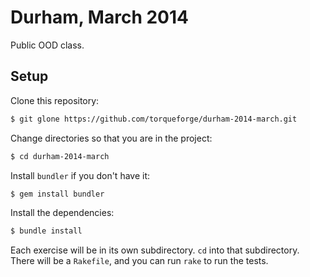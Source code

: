 # Durham, March 2014

Public OOD class.

## Setup

Clone this repository:

```bash
$ git glone https://github.com/torqueforge/durham-2014-march.git
```

Change directories so that you are in the project:

```bash
$ cd durham-2014-march
```

Install `bundler` if you don't have it:

```bash
$ gem install bundler
```

Install the dependencies:

```bash
$ bundle install
```

Each exercise will be in its own subdirectory. `cd` into that subdirectory.
There will be a `Rakefile`, and you can run `rake` to run the tests.

